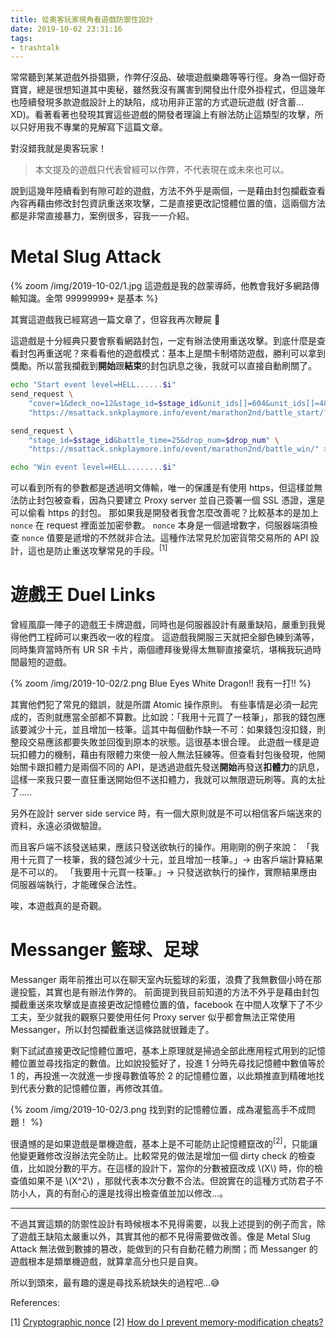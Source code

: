 ```yaml
---
title: 從奧客玩家視角看遊戲防禦性設計
date: 2019-10-02 23:31:16
tags:
- trashtalk
---
```



常常聽到某某遊戲外掛猖獗，作弊仔沒品、破壞遊戲樂趣等等行徑。身為一個好奇寶寶，總是很想知道其中奧秘，雖然我沒有厲害到開發出什麼外掛程式，但這幾年也陸續發現多款遊戲設計上的缺陷，成功用非正當的方式遊玩遊戲 (好含蓄…XD)。看著看著也發現其實這些遊戲的開發者理論上有辦法防止這類型的攻擊，所以只好用我不專業的見解寫下這篇文章。

對沒錯我就是奧客玩家！

> 本文提及的遊戲只代表曾經可以作弊，不代表現在或未來也可以。
 

<!-- more -->

說到這幾年陸續看到有隙可趁的遊戲，方法不外乎是兩個，一是藉由封包攔截查看內容再藉由修改封包資訊重送來攻擊，二是直接更改記憶體位置的值，這兩個方法都是非常直接暴力，案例很多，容我一一介紹。

# Metal Slug Attack

{% zoom /img/2019-10-02/1.jpg 這遊戲是我的啟蒙導師，他教會我好多網路傳輸知識。金幣 99999999+ 是基本 %}


其實這遊戲我已經寫過一篇文章了，但容我再次鞭屍 🤣

這遊戲是十分經典只要會察看網路封包，一定有辦法使用重送攻擊。到底什麼是查看封包再重送呢？來看看他的遊戲模式：基本上是關卡制塔防遊戲，勝利可以拿到獎勵。所以當我攔截到**開始**跟**結束**的封包訊息之後，我就可以直接自動刷關了。

```sh
echo "Start event level=HELL......$i"
send_request \
    "cover=1&deck_no=12&stage_id=$stage_id&unit_ids[]=604&unit_ids[]=485&unit_level[]=50&unit_level[]=50" \
    "https://msattack.snkplaymore.info/event/marathon2nd/battle_start/?kpi1=$stage_id"  > /dev/null

send_request \
    "stage_id=$stage_id&battle_time=25&drop_num=$drop_num" \
    "https://msattack.snkplaymore.info/event/marathon2nd/battle_win/" > /dev/null

echo "Win event level=HELL........$i"
```

可以看到所有的參數都是透過明文傳輸，唯一的保護是有使用 https，但這樣並無法防止封包被查看，因為只要建立 Proxy server 並自己簽署一個 SSL 憑證，還是可以偷看 https 的封包。
那如果我是開發者我會怎麼改善呢？比較基本的是加上 `nonce` 在 request 裡面並加密參數。
`nonce` 本身是一個遞增數字，伺服器端須檢查 `nonce` 值要是遞增的不然就非合法。這種作法常見於加密貨幣交易所的 API 設計，這也是防止重送攻擊常見的手段。<sup>[1]</sup>


# 遊戲王 Duel Links

曾經風靡一陣子的遊戲王卡牌遊戲，同時也是伺服器設計有嚴重缺陷，嚴重到我覺得他們工程師可以東西收一收的程度。
這遊戲我開服三天就把全腳色練到滿等，同時集齊當時所有 UR SR 卡片，兩個禮拜後覺得太無聊直接棄坑，堪稱我玩過時間最短的遊戲。

{% zoom /img/2019-10-02/2.png Blue Eyes White Dragon!! 我有一打!! %}


其實他們犯了常見的錯誤，就是所謂 Atomic 操作原則。
有些事情是必須一起完成的，否則就應當全部都不算數。比如說：「我用十元買了一枝筆」，那我的錢包應該要減少十元，並且增加一枝筆。這其中每個動作缺一不可：如果錢包沒扣錢，則整段交易應該都要失敗並回復到原本的狀態。這很基本很合理。
此遊戲一樣是遊玩扣體力的機制，藉由有限體力來使一般人無法狂練等。但查看封包後發現，他開始關卡跟扣體力是兩個不同的 API，是透過遊戲先發送**開始**再發送**扣體力**的訊息，這樣一來我只要一直狂重送開始但不送扣體力，我就可以無限遊玩刷等。真的太扯了…..

另外在設計 server side service 時，有一個大原則就是不可以相信客戶端送來的資料，永遠必須做驗證。

而且客戶端不該發送結果，應該只發送欲執行的操作。用剛剛的例子來說：
「我用十元買了一枝筆，我的錢包減少十元，並且增加一枝筆。」→ 由客戶端計算結果是不可以的。
「我要用十元買一枝筆。」→ 只發送欲執行的操作，實際結果應由伺服器端執行，才能確保合法性。

唉，本遊戲真的是奇觀。


# Messanger 籃球、足球

Messanger 兩年前推出可以在聊天室內玩籃球的彩蛋，浪費了我無數個小時在那邊投籃，其實也是有辦法作弊的。
前面提到我目前知道的方法不外乎是藉由封包攔截重送來攻擊或是直接更改記憶體位置的值，facebook 在中間人攻擊下了不少工夫，至少就我的觀察只要使用任何 Proxy server 似乎都會無法正常使用 Messanger，所以封包攔截重送這條路就很難走了。

剩下試試直接更改記憶體位置吧，基本上原理就是掃過全部此應用程式用到的記憶體位置並尋找指定的數值。比如說投籃好了，投進 1 分時先尋找記憶體中數值等於 1 的，再投進一次就進一步搜尋數值等於 2 的記憶體位置，以此類推直到精確地找到代表分數的記憶體位置，再修改其值。


{% zoom /img/2019-10-02/3.png 找到對的記憶體位置，成為灌籃高手不成問題！ %}


很遺憾的是如果遊戲是單機遊戲，基本上是不可能防止記憶體竄改的<sup>[2]</sup>，只能讓他變更難修改沒辦法完全防止。比較常見的做法是增加一個 dirty check 的檢查值，比如說分數的平方。在這樣的設計下，當你的分數被竄改成 \\(X\\) 時，你的檢查值如果不是 \\(X^2\\) ，那就代表本次分數不合法。但說實在的這種方式防君子不防小人，真的有耐心的還是找得出檢查值並加以修改…。


----------

不過其實這類的防禦性設計有時候根本不見得需要，以我上述提到的例子而言，除了遊戲王缺陷太嚴重以外，其實其他的都不見得需要做改善。像是 Metal Slug Attack 無法做到數據的篡改，能做到的只有自動花體力刷關；而 Messanger 的遊戲根本是類單機遊戲，就算拿高分也只是自爽。

所以到頭來，最有趣的還是尋找系統缺失的過程吧…😅



References:

[1] [Cryptographic nonce](https://en.wikipedia.org/wiki/Cryptographic_nonce)
[2] [How do I prevent memory-modification cheats?](https://gamedev.stackexchange.com/questions/48629/how-do-i-prevent-memory-modification-cheats)

